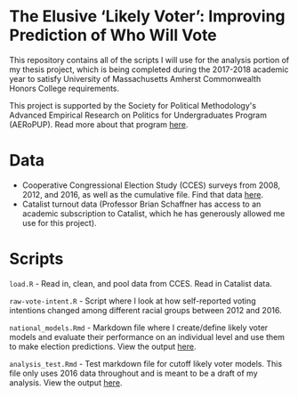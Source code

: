 # The Elusive ‘Likely Voter’: Improving Prediction of Who Will Vote

This repository contains all of the scripts I will use for the analysis portion of my thesis project, which is being completed during the 2017-2018 academic year to satisfy University of Massachusetts Amherst Commonwealth Honors College requirements. 

This project is supported by the Society for Political Methodology's Advanced Empirical Research on Politics for Undergraduates Program (AERoPUP). Read more about that program [here](https://www.cambridge.org/core/membership/spm/about-us/awards/advanced-empirical-research-on-politics-for-undergraduates-program-aeropup).

# Data

* Cooperative Congressional Election Study (CCES) surveys from 2008, 2012, and 2016, as well as the cumulative file. Find that data [here](https://cces.gov.harvard.edu/).
* Catalist turnout data (Professor Brian Schaffner has access to an academic subscription to Catalist, which he has generously allowed me use for this project).

# Scripts

`load.R` - Read in, clean, and pool data from CCES. Read in Catalist data.

`raw-vote-intent.R` - Script where I look at how self-reported voting intentions changed among different racial groups between 2012 and 2016.

`national_models.Rmd` - Markdown file where I create/define likely voter models and evaluate their performance on an individual level and use them to make election predictions. View the output [here](https://github.com/AnthonyRentsch/thesis_LikelyVoters/blob/master/national_models.md).

`analysis_test.Rmd` - Test markdown file for cutoff likely voter models. This file only uses 2016 data throughout and is meant to be a draft of my analysis. View the output [here](https://github.com/AnthonyRentsch/thesis_LikelyVoters/blob/master/analysis_test.md).